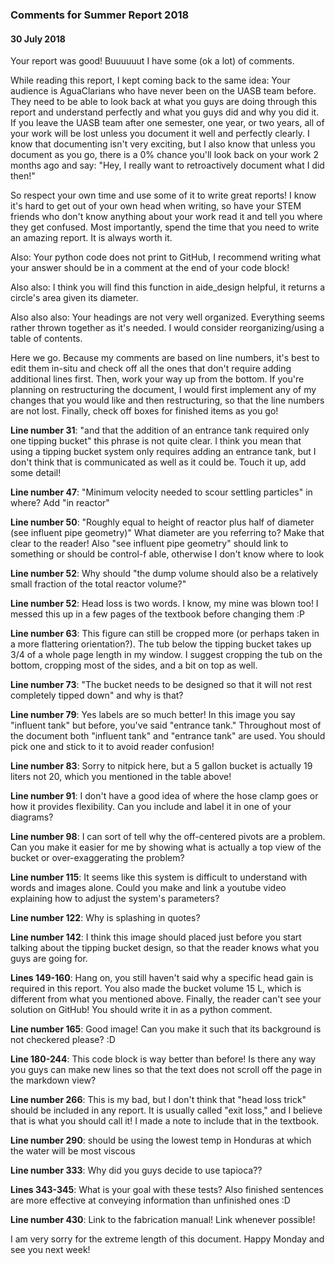 ### Comments for Summer Report 2018
#### 30 July 2018

Your report was good! Buuuuuut I have some (ok a lot) of comments.

While reading this report, I kept coming back to the same idea: Your audience is AguaClarians who have never been on the UASB team before. They need to be able to look back at what you guys are doing through this report and understand perfectly and what you guys did and why you did it. If you leave the UASB team after one semester, one year, or two years, all of your work will be lost unless you document it well and perfectly clearly. I know that documenting isn't very exciting, but I also know that unless you document as you go, there is a 0% chance you'll look back on your work 2 months ago and say: "Hey, I really want to retroactively document what I did then!"

So respect your own time and use some of it to write great reports! I know it's hard to get out of your own head when writing, so have your STEM friends who don't know anything about your work read it and tell you where they get confused. Most importantly, spend the time that you need to write an amazing report. It is always worth it.

Also: Your python code does not print to GitHub, I recommend writing what your answer should be in a comment at the end of your code block!

Also also: I think you will find this function in aide_design helpful, it returns a circle's area given its diameter.

Also also also: Your headings are not very well organized. Everything seems rather thrown together as it's needed. I would consider reorganizing/using a table of contents.

Here we go. Because my comments are based on line numbers, it's best to edit them in-situ and check off all the ones that don't require adding additional lines first. Then, work your way up from the bottom. If you're planning on restructuring the document, I would first implement any of my changes that you would like and then restructuring, so that the line numbers are not lost. Finally, check off boxes for finished items as you go!

  **Line number 31**: "and that the addition of an entrance tank required only one tipping bucket" this phrase is not quite clear. I think you mean that using a tipping bucket system only requires adding an entrance tank, but I don't think that is communicated as well as it could be. Touch it up, add some detail!

  **Line number 47**: "Minimum velocity needed to scour settling particles" in where? Add "in reactor"

  **Line number 50**: "Roughly equal to height of reactor plus half of diameter (see influent pipe geometry)" What diameter are you referring to? Make that clear to the reader! Also "see influent pipe geometry" should link to something or should be control-f able, otherwise I don't know where to look

  **Line number 52**: Why should "the dump volume should also be a relatively small fraction of the total reactor volume?"

  **Line number 52**: Head loss is two words. I know, my mine was blown too! I messed this up in a few pages of the textbook before changing them :P

  **Line number 63**: This figure can still be cropped more (or perhaps taken in a more flattering orientation?). The tub below the tipping bucket takes up 3/4 of a whole page length in my window. I suggest cropping the tub on the bottom, cropping most of the sides, and a bit on top as well.

  **Line number 73**: "The bucket needs to be designed so that it will not rest completely tipped down" and why is that?

  **Line number 79**: Yes labels are so much better! In this image you say "influent tank" but before, you've said "entrance tank." Throughout most of the document both "influent tank" and "entrance tank" are used. You should pick one and stick to it to avoid reader confusion!

  **Line number 83**: Sorry to nitpick here, but a 5 gallon bucket is actually 19 liters not 20, which you mentioned in the table above!

  **Line number 91**: I don't have a good idea of where the hose clamp goes or how it provides flexibility. Can you include and label it in one of your diagrams?

  **Line number 98**: I can sort of tell why the off-centered pivots are a problem. Can you make it easier for me by showing what is actually a top view of the bucket or over-exaggerating the problem?

  **Line number 115**: It seems like this system is difficult to understand with words and images alone. Could you make and link a youtube video explaining how to adjust the system's parameters?

  **Line number 122**: Why is splashing in quotes?

  **Line number 142**: I think this image should placed just before you start talking about the tipping bucket design, so that the reader knows what you guys are going for.

  **Lines 149-160**: Hang on, you still haven't said why a specific head gain is required in this report. You also made the bucket volume 15 L, which is different from what you mentioned above. Finally, the reader can't see your solution on GitHub! You should write it in as a python comment.

  **Line number 165**: Good image! Can you make it such that its background is not checkered please? :D

  **Line 180-244**: This code block is way better than before! Is there any way you guys can make new lines so that the text does not scroll off the page in the markdown view?

  **Line number 266**: This is my bad, but I don't think that "head loss trick" should be included in any report. It is usually called "exit loss," and I believe that is what you should call it! I made a note to include that in the textbook.

  **Line number 290**: should be using the lowest temp in Honduras at which the water will be most viscous

  **Line number 333**: Why did you guys decide to use tapioca??

  **Lines 343-345**: What is your goal with these tests? Also finished sentences are more effective at conveying information than unfinished ones :D

  **Line number 430**: Link to the fabrication manual! Link whenever possible!

I am very sorry for the extreme length of this document. Happy Monday and see you next week!
